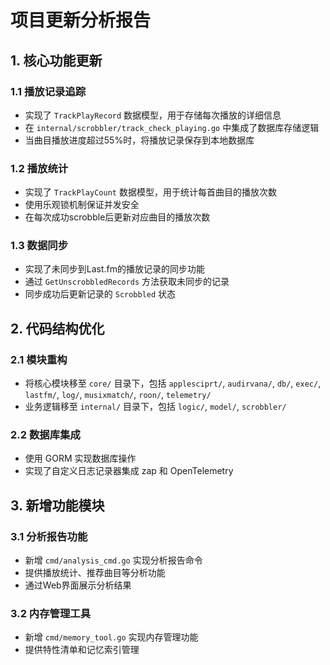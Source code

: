 # 项目更新分析报告

## 1. 核心功能更新

### 1.1 播放记录追踪
- 实现了 `TrackPlayRecord` 数据模型，用于存储每次播放的详细信息
- 在 `internal/scrobbler/track_check_playing.go` 中集成了数据库存储逻辑
- 当曲目播放进度超过55%时，将播放记录保存到本地数据库

### 1.2 播放统计
- 实现了 `TrackPlayCount` 数据模型，用于统计每首曲目的播放次数
- 使用乐观锁机制保证并发安全
- 在每次成功scrobble后更新对应曲目的播放次数

### 1.3 数据同步
- 实现了未同步到Last.fm的播放记录的同步功能
- 通过 `GetUnscrobbledRecords` 方法获取未同步的记录
- 同步成功后更新记录的 `Scrobbled` 状态

## 2. 代码结构优化

### 2.1 模块重构
- 将核心模块移至 `core/` 目录下，包括 `applesciprt/`, `audirvana/`, `db/`, `exec/`, `lastfm/`, `log/`, `musixmatch/`, `roon/`, `telemetry/`
- 业务逻辑移至 `internal/` 目录下，包括 `logic/`, `model/`, `scrobbler/`

### 2.2 数据库集成
- 使用 GORM 实现数据库操作
- 实现了自定义日志记录器集成 zap 和 OpenTelemetry

## 3. 新增功能模块

### 3.1 分析报告功能
- 新增 `cmd/analysis_cmd.go` 实现分析报告命令
- 提供播放统计、推荐曲目等分析功能
- 通过Web界面展示分析结果

### 3.2 内存管理工具
- 新增 `cmd/memory_tool.go` 实现内存管理功能
- 提供特性清单和记忆索引管理